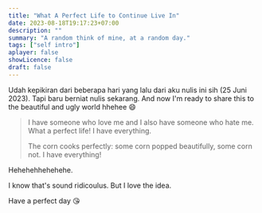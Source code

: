 ```yaml
---
title: "What A Perfect Life to Continue Live In"
date: 2023-08-18T19:17:23+07:00
description: "" 
summary: "A random think of mine, at a random day."
tags: ["self intro"]
aplayer: false
showLicence: false
draft: false
---
```


Udah kepikiran dari beberapa hari yang lalu dari aku nulis ini sih (25 Juni 2023). Tapi baru berniat nulis sekarang. And now I'm ready to share this to the beautiful and ugly world hhehee :smile:

> I have someone who love me and I also have someone who hate me. What a perfect life! I have everything.
> 
> The corn cooks perfectly: some corn popped beautifully, some corn not. I have everything!


Hehehehhehehehe.

I know that's sound ridicoulus. But I love the idea.


Have a perfect day :kissing_heart: